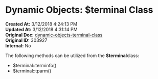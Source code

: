 # Dynamic Objects: $terminal Class

**Created At:** 3/12/2018 4:24:13 PM  
**Updated At:** 3/12/2018 4:31:14 PM  
**Original Doc:** [dynamic-objects-terminal-class](https://docs.jbase.com/42948-dynamic-objects/dynamic-objects-terminal-class)  
**Original ID:** 303927  
**Internal:** No  

The following methods can be utilized from the **$terminal**class:

- $terminal::terminfo()
- $terminal::tparm()